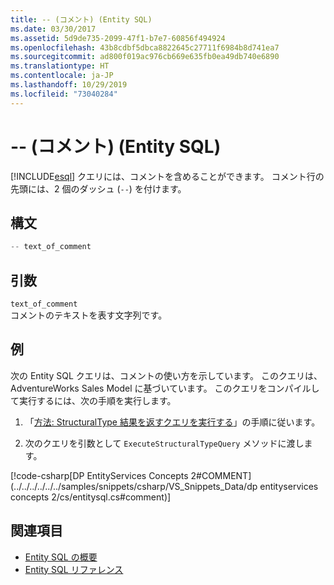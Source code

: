 ```yaml
---
title: -- (コメント) (Entity SQL)
ms.date: 03/30/2017
ms.assetid: 5d9de735-2099-47f1-b7e7-60856f494924
ms.openlocfilehash: 43b8cdbf5dbca8822645c27711f6984b8d741ea7
ms.sourcegitcommit: ad800f019ac976cb669e635fb0ea49db740e6890
ms.translationtype: HT
ms.contentlocale: ja-JP
ms.lasthandoff: 10/29/2019
ms.locfileid: "73040284"
---
```

# <a name="---comment-entity-sql"></a>-- (コメント) (Entity SQL)
[!INCLUDE[esql](../../../../../../includes/esql-md.md)] クエリには、コメントを含めることができます。 コメント行の先頭には、2 個のダッシュ (`--`) を付けます。  
  
## <a name="syntax"></a>構文  
  
```csharp  
-- text_of_comment  
```  
  
## <a name="arguments"></a>引数  
 `text_of_comment`  
 コメントのテキストを表す文字列です。  
  
## <a name="example"></a>例  
 次の Entity SQL クエリは、コメントの使い方を示しています。 このクエリは、AdventureWorks Sales Model に基づいています。 このクエリをコンパイルして実行するには、次の手順を実行します。  
  
1. 「[方法: StructuralType 結果を返すクエリを実行する](../how-to-execute-a-query-that-returns-structuraltype-results.md)」の手順に従います。  
  
2. 次のクエリを引数として `ExecuteStructuralTypeQuery` メソッドに渡します。  
  
 [!code-csharp[DP EntityServices Concepts 2#COMMENT](../../../../../../samples/snippets/csharp/VS_Snippets_Data/dp entityservices concepts 2/cs/entitysql.cs#comment)]  
  
## <a name="see-also"></a>関連項目

- [Entity SQL の概要](entity-sql-overview.md)
- [Entity SQL リファレンス](entity-sql-reference.md)
